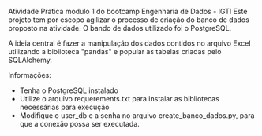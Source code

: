 Atividade Pratica modulo 1 do bootcamp Engenharia de Dados - IGTI
Este projeto tem por escopo agilizar o processo de criação do banco de dados proposto na atividade. O bando de dados utilizado foi o PostgreSQL.

A ideia central é fazer a manipulação dos dados contidos no arquivo Excel utilizando a biblioteca "pandas" e popular as tabelas criadas pelo SQLAlchemy.

Informações: 
- Tenha o PostgreSQL instalado 
- Utilize o arquivo requerements.txt para instalar as bibliotecas necessárias para execução 
- Modifique o user_db e a senha no arquivo create_banco_dados.py, para que a conexão possa ser executada.
